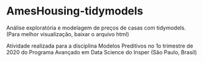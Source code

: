 # AmesHousing-tidymodels
Análise exploratória e modelagem de preços de casas com tidymodels. (Para melhor visualização, baixar o arquivo html)

Atividade realizada para a disciplina Modelos Preditivos no 1o trimestre de 2020 do Programa Avançado em Data Science do Insper (São Paulo, Brasil)
